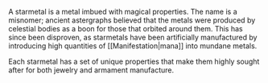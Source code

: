 A starmetal is a metal imbued with magical properties. The name is a misnomer; ancient astergraphs believed that the metals were produced by celestial bodies as a boon for those that orbited around them. This has since been disproven, as starmetals have been artificially manufactured by introducing high quantities of [[Manifestation|mana]] into mundane metals.

Each starmetal has a set of unique properties that make them highly sought after for both jewelry and armament manufacture.